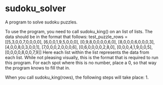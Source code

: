 # sudoku_solver
A program to solve sudoku puzzles.

To use the program, you need to call sudoku_king() on an list of lists. The data should be in the format that follows:
test_puzzle_rows = [[5,3,0,0,7,0,0,0,0],
                    [6,0,0,1,9,5,0,0,0],
                    [0,9,8,0,0,0,0,6,0],
                    [8,0,0,0,6,0,0,0,3],
                    [4,0,0,8,0,3,0,0,1],
                    [7,0,0,0,2,0,0,0,6],
                    [0,6,0,0,0,0,2,8,0],
                    [0,0,0,4,1,9,0,0,5],
                    [0,0,0,0,8,0,0,7,9]]
Here each list within the list represents the data from each list. While not pleasing visually, this is the format that is required to run this program.
For each spot where this is no number, place a 0, so that way the program knows to fill that in.

When you call sudoku_king(rows), the following steps will take place:
1. 
